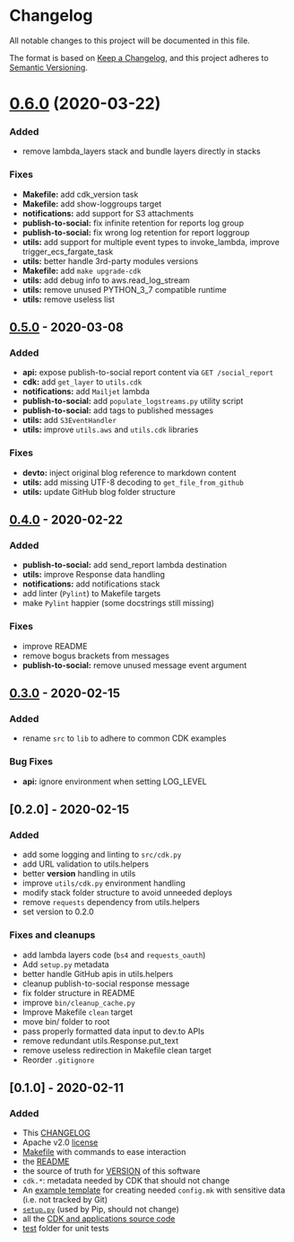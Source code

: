 # Changelog

All notable changes to this project will be documented in this file.

The format is based on [Keep a Changelog](https://keepachangelog.com/en/1.0.0/),
and this project adheres to [Semantic Versioning](https://semver.org/spec/v2.0.0.html).

# [0.6.0](https://github.com/shaftoe/api-l3x-in/compare/0.5.0...0.6.0) (2020-03-22)

### Added

* remove lambda_layers stack and bundle layers directly in stacks

### Fixes

* **Makefile:** add cdk_version task
* **Makefile:** add show-loggroups target
* **notifications:** add support for S3 attachments
* **publish-to-social:** fix infinite retention for reports log group
* **publish-to-social:** fix wrong log retention for report loggroup
* **utils:** add support for multiple event types to invoke_lambda, improve trigger_ecs_fargate_task
* **utils:** better handle 3rd-party modules versions
* **Makefile:** add `make upgrade-cdk`
* **utils:** add debug info to aws.read_log_stream
* **utils:** remove unused PYTHON_3_7 compatible runtime
* **utils:** remove useless list

## [0.5.0](https://github.com/shaftoe/api-l3x-in/compare/0.4.0...0.5.0) - 2020-03-08

### Added

* **api:** expose publish-to-social report content via `GET /social_report`
* **cdk:** add `get_layer` to `utils.cdk`
* **notifications:** add `Mailjet` lambda
* **publish-to-social:** add `populate_logstreams.py` utility script
* **publish-to-social:** add tags to published messages
* **utils:** add `S3EventHandler`
* **utils:** improve `utils.aws` and `utils.cdk` libraries

### Fixes

* **devto:** inject original blog reference to markdown content
* **utils:** add missing UTF-8 decoding to `get_file_from_github`
* **utils:** update GitHub blog folder structure

## [0.4.0](https://github.com/shaftoe/api-l3x-in/compare/0.3.0...0.4.0) - 2020-02-22

### Added

* **publish-to-social:** add send_report lambda destination
* **utils:** improve Response data handling
* **notifications:** add notifications stack
* add linter (`Pylint`) to Makefile targets
* make `Pylint` happier (some docstrings still missing)

### Fixes

* improve README
* remove bogus brackets from messages
* **publish-to-social:** remove unused message event argument

## [0.3.0](https://github.com/shaftoe/api-l3x-in/compare/0.2.0...0.3.0) - 2020-02-15

### Added

* rename `src` to `lib` to adhere to common CDK examples

### Bug Fixes

* **api:** ignore environment when setting LOG_LEVEL

## [0.2.0] - 2020-02-15

### Added

* add some logging and linting to `src/cdk.py`
* add URL validation to utils.helpers
* better __version__ handling in utils
* improve `utils/cdk.py` environment handling
* modify stack folder structure to avoid unneeded deploys
* remove `requests` dependency from utils.helpers
* set version to 0.2.0

### Fixes and cleanups

* add lambda layers code (`bs4` and `requests_oauth`)
* Add `setup.py` metadata
* better handle GitHub apis in utils.helpers
* cleanup publish-to-social response message
* fix folder structure in README
* improve `bin/cleanup_cache.py`
* Improve Makefile `clean` target
* move bin/ folder to root
* pass properly formatted data input to dev.to APIs
* remove redundant utils.Response.put_text
* remove useless redirection in Makefile clean target
* Reorder `.gitignore`

## [0.1.0] - 2020-02-11

### Added

* This [CHANGELOG](CHANGELOG.md)
* Apache v2.0 [license](LICENSE)
* [Makefile](Makefile) with commands to ease interaction
* the [README](README.md)
* the source of truth for [VERSION](VERSION) of this software
* `cdk.*`: metadata needed by CDK that should not change
* An [example template](config.example.mk) for creating needed `config.mk` with sensitive data (i.e. not tracked by Git)
* [`setup.py`](setup.py) (used by Pip, should not change)
* all the [CDK and applications source code](src/)
* [test](test/) folder for unit tests
